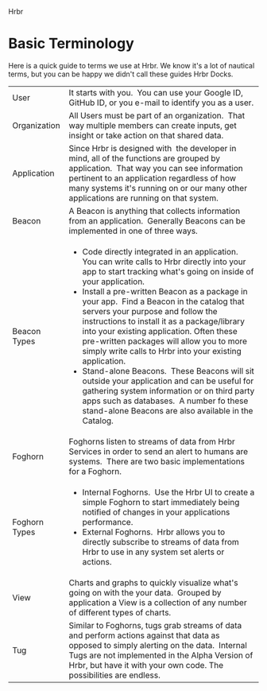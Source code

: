 Hrbr

# Basic Terminology
Here is a quick guide to terms we use at Hrbr.  We know it's a lot of nautical terms, but you can be happy we didn't call these guides Hrbr Docks.

|   |   |
| :--- | :--- |
| User       | It starts with you.  You can use your Google ID, GitHub ID, or you e-mail to identify you as a user.|
|Organization| All Users must be part of an organization.  That way multiple members can create inputs, get insight or take action on that shared data.
|Application|Since Hrbr is designed with  the developer in mind, all of the functions are grouped by application.  That way you can see information pertinent to an application regardless of how many systems it's running on or our many other applications are running on that system.
|Beacon|A Beacon is anything that collects information from an application.  Generally Beacons can be implemented in one of three ways.
|Beacon Types|<ul><li>Code directly integrated in an application.  You can write calls to Hrbr directly into your app to start tracking what's going on inside of your application.<li>Install a pre-written Beacon as a package in your app.  Find a Beacon in the catalog that servers your purpose and follow the instructions to install it as a package/library into your existing application. Often these pre-written packages will allow you to more simply write calls to Hrbr into your existing application.<li>Stand-alone Beacons.  These Beacons will sit outside your application and can be useful for gathering system information or on third party apps such as databases.  A number fo these stand-alone Beacons are also available in the Catalog.</ol>
|Foghorn|Foghorns listen to streams of data from Hrbr Services in order to send an alert to humans are systems.  There are two basic implementations for a Foghorn.
|Foghorn Types|<ul><li>Internal Foghorns.  Use the Hrbr UI to create a simple Foghorn to start immediately being notified of changes in your applications performance.<li>External Foghorns.  Hrbr allows you to directly subscribe to streams of data from Hrbr to use in any system set alerts or actions.
|View|Charts and graphs to quickly visualize what's going on with the your data.  Grouped by application a View is a collection of any number of different types of charts.
|Tug|Similar to Foghorns, tugs grab streams of data and perform actions against that data as opposed to simply alerting on the data.  Internal Tugs are not implemented in the Alpha Version of Hrbr, but have it with your own code.  The possibilities are endless.
